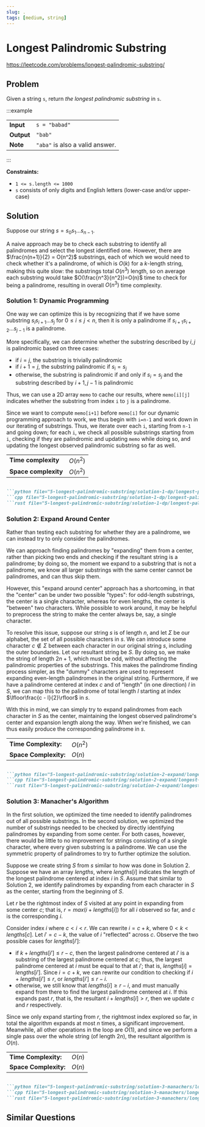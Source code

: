 ```yaml
---
slug: .
tags: [medium, string]
---
```


# Longest Palindromic Substring

<Difficulty m />

https://leetcode.com/problems/longest-palindromic-substring/

## Problem

Given a string `s`, return _the longest palindromic substring_ in `s`.

:::example

<VAlign>

| | |
:--|:--
**Input**   | `s = "babad"`
**Output**  | `"bab"`
**Note**    | `"aba"` is also a valid answer.

</VAlign>

:::

**Constraints:**
- `1 <= s.length <= 1000`
- `s` consists of only digits and English letters (lower-case and/or upper-case)

## Solution
Suppose our string $s = s_0 s_1 \ldots s_{n-1}$.

A naive approach may be to check each substring to identify all palindromes and select the longest identified one. However, there are $\frac{n(n+1)}{2} = O(n^2)$ substrings, each of which we would need to check whether it's a palindrome, of which is $O(k)$ for a $k$-length string, making this quite slow: the substrings total $O(n^3)$ length, so on average each substring would take $O(\frac{n^3}{n^2})=O(n)$ time to check for being a palindrome, resulting in overall $O(n^3)$ time complexity.

### Solution 1: Dynamic Programming

One way we can optimize this is by recognizing that if we have some substring $s_i s_{i+1} \ldots s_j$ for $0 \leq i \leq j < n$, then it is only a palindrome if $s_{i+1} s_{i+2} \ldots s_{j-1}$ is a palindrome.

More specifically, we can determine whether the substring described by $i,j$ is palindromic based on three cases:
- if $i=j$, the substring is trivially palindromic
- if $i+1=j$, the substring palindromic if $s_i = s_j$
- otherwise, the substring is palindromic if and only if $s_i = s_j$ and the substring described by $i+1,j-1$ is palindromic

Thus, we can use a 2D array `memo` to cache our results, where `memo[i][j]` indicates whether the substring from index `i` to `j` is a palindrome.

Since we want to compute `memo[i+1]` before `memo[i]` for our dynamic programming approach to work, we thus begin with `i=n-1` and work down in our iterating of substrings. Thus, we iterate over each `i`, starting from `n-1` and going down; for each `i`, we check all possible substrings starting from `i`, checking if they are palindromic and updating `memo` while doing so, and updating the longest observed palindromic substring so far as well.

<VAlign>

| | |
:--|:--
**Time complexity** | $O(n^2)$
**Space complexity** | $O(n^2)$

</VAlign>

```md codetabs

```python file="5-longest-palindromic-substring/solution-1-dp/longest-palindromic-substring.py"
```cpp file="5-longest-palindromic-substring/solution-1-dp/longest-palindromic-substring.cpp"
```rust file="5-longest-palindromic-substring/solution-1-dp/longest-palindromic-substring.rs"

```

### Solution 2: Expand Around Center

Rather than testing each substring for whether they are a palindrome, we can instead try to only consider the palindromes.

We can approach finding palindromes by "expanding" them from a center, rather than picking two ends and checking if the resultant string is a palindrome; by doing so, the moment we expand to a substring that is not a palindrome, we know all larger substrings with the same center cannot be palindromes, and can thus skip them.

However, this "expand around center" approach has a shortcoming, in that the "center" can be under two possible "types": for odd-length substrings, the center is a single character, whereas for even lengths, the center is "between" two characters. While possible to work around, it may be helpful to preprocess the string to make the center always be, say, a single character.

To resolve this issue, suppose our string $s$ is of length $n$, and let $\Sigma$ be our alphabet, the set of all possible characters in $s$. We can introduce some character $c\notin\Sigma$ between each character in our original string $s$, including the outer boundaries. Let our resultant string be $S$. By doing so, we make the string of length $2n+1$, which must be odd, without affecting the palindromic properties of the substrings. This makes the palindrome finding process simpler, as the "dummy" characters are used to represent expanding even-length palindromes in the original string. Furthermore, if we have a palindrome centered at index $c$ and of "length" (in one direction) $l$ in $S$, we can map this to the palindrome of total length $l$ starting at index $\lfloor\frac{c - l}{2}\rfloor$ in $s$.

With this in mind, we can simply try to expand palindromes from each character in $S$ as the center, maintaining the longest observed palindrome's center and expansion length along the way. When we're finished, we can thus easily produce the corresponding palindrome in $s$.

<VAlign>

| | |
:--|:--
**Time Complexity:** | $O(n^2)$
**Space Complexity:** | $O(n)$
</VAlign>

```md codetabs

```python file="5-longest-palindromic-substring/solution-2-expand/longest-palindromic-substring.py"
```cpp file="5-longest-palindromic-substring/solution-2-expand/longest-palindromic-substring.cpp"
```rust file="5-longest-palindromic-substring/solution-2-expand/longest-palindromic-substring.rs"

```

### Solution 3: Manacher's Algorithm

In the first solution, we optimized the time needed to identify palindromes out of all possible substrings. In the second solution, we optimized the number of substrings needed to be checked by directly identifying palindromes by expanding from some center. For both cases, however, there would be little to no improvement for strings consisting of a single character, where every given substring is a palindrome. We can use the symmetric property of palindromes to try to further optimize the solution.

Suppose we create string $S$ from $s$ similar to how was done in Solution 2. Suppose we have an array $lengths$, where $lengths[i]$ indicates the length of the longest palindrome centered at index $i$ in $S$. Assume that similar to Solution 2, we identify palindromes by expanding from each character in $S$ as the center, starting from the beginning of $S$.

Let $r$ be the rightmost index of $S$ visited at any point in expanding from some center $c$; that is, $r=max(i+lengths[i])$ for all $i$ observed so far, and $c$ is the corresponding $i$.

Consider index $i$ where $c < i < r$. We can rewrite $i = c + k$, where $0 < k < lengths[c]$. Let $i' = c - k$, the value of $i$ "reflected" across $c$. Observe the two possible cases for $lengths[i']$:
- if $k + lengths[i'] \leq r - c$, then the largest palindrome centered at $i'$ is a substring of the largest palindrome centered at $c$; thus, the largest palindrome centered at $i$ must be equal to that at $i'$; that is, $lengths[i]=lengths[i']$. Since $i=c+k$, we can rewrite our condition to checking if $i + lengths[i'] \leq r$, or $lengths[i'] \leq r - i$.
- otherwise, we still know that $lengths[i] \geq r-i$, and must manually expand from there to find the largest palindrome centered at $i$. If this expands past $r$, that is, the resultant $i + lengths[i]>r$, then we update $c$ and $r$ respectively.

Since we only expand starting from $r$, the rightmost index explored so far, in total the algorithm expands at most $n$ times, a significant improvement. Meanwhile, all other operations in the loop are $O(1)$, and since we perform a single pass over the whole string (of length $2n$), the resultant algorithm is $O(n)$.

<VAlign>

| | |
:--|:--
**Time Complexity:** | $O(n)$
**Space Complexity:** | $O(n)$

</VAlign>

```md codetabs

```python file="5-longest-palindromic-substring/solution-3-manachers/longest-palindromic-substring.py"
```cpp file="5-longest-palindromic-substring/solution-3-manachers/longest-palindromic-substring.cpp"
```rust file="5-longest-palindromic-substring/solution-3-manachers/longest-palindromic-substring.rs"

```

## Similar Questions

<Similar title="Shortest Palindrome" h />

<Similar title="Palindrome Permutation" e />

<Similar title="Palindrome Pairs" h />

<Similar title="Longest Palindromic Subsequence" m />

<Similar title="Palindromic Substrings" m />